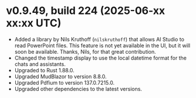 # v0.9.49, build 224 (2025-06-xx xx:xx UTC)
- Added a library by Nils Kruthoff (`nilskruthoff`) that allows AI Studio to read PowerPoint files. This feature is not yet available in the UI, but it will soon be available. Thanks, Nils, for that great contribution.
- Changed the timestamp display to use the local datetime format for the chats and assistants.
- Upgraded to Rust 1.88.0.
- Upgraded MudBlazor to version 8.8.0.
- Upgraded Pdfium to version 137.0.7215.0.
- Upgraded other dependencies to the latest versions.